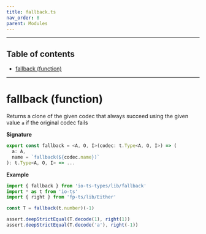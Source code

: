 ```yaml
---
title: fallback.ts
nav_order: 8
parent: Modules
---
```


---

<h2 class="text-delta">Table of contents</h2>

- [fallback (function)](#fallback-function)

---

# fallback (function)

Returns a clone of the given codec that always succeed using the given value `a` if the original codec fails

**Signature**

```ts
export const fallback = <A, O, I>(codec: t.Type<A, O, I>) => (
  a: A,
  name = `fallback(${codec.name})`
): t.Type<A, O, I> => ...
```

**Example**

```ts
import { fallback } from 'io-ts-types/lib/fallback'
import * as t from 'io-ts'
import { right } from 'fp-ts/lib/Either'

const T = fallback(t.number)(-1)

assert.deepStrictEqual(T.decode(1), right(1))
assert.deepStrictEqual(T.decode('a'), right(-1))
```
